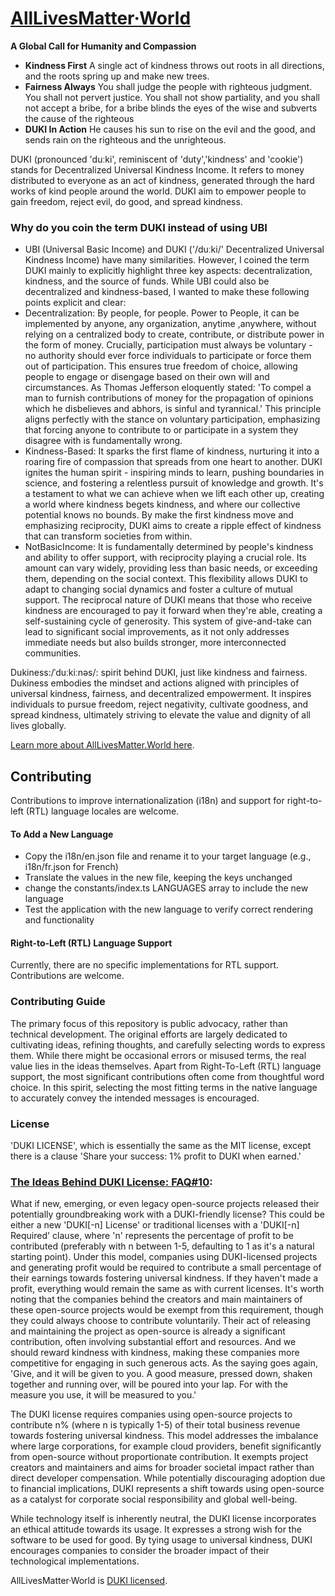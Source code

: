 # [AllLivesMatter&middot;World](https://www.alllivesmatter.world)

******A Global Call for Humanity and Compassion******

* **Kindness First**  A single act of kindness throws out roots in all directions, and the roots spring up and make new trees.
* **Fairness Always** You shall judge the people with righteous judgment. You shall not pervert justice. You shall not show partiality, and you shall not accept a bribe, for a bribe blinds the eyes of the wise and subverts the cause of the righteous
* **DUKI In Action** He causes his sun to rise on the evil and the good, and sends rain on the righteous and the unrighteous.

DUKI (pronounced 'duːki', reminiscent of 'duty','kindness' and 'cookie') stands for Decentralized Universal Kindness Income. It refers to money distributed to everyone as an act of kindness, generated through the hard works of kind people around the world. DUKI aim to empower people to gain freedom, reject evil, do good, and spread kindness.

### Why do you coin the term DUKI instead of using UBI 
- UBI (Universal Basic Income) and DUKI ('/duːki/' Decentralized Universal Kindness Income) have many similarities. However, I coined the term DUKI mainly to explicitly highlight three key aspects: decentralization, kindness, and the source of funds. While UBI could also be decentralized and kindness-based, I wanted to make these following points explicit and clear:
- Decentralization: By people, for people. Power to People, it can be implemented by anyone, any organization, anytime ,anywhere, without relying on a centralized body to create, contribute, or distribute power in the form of money. Crucially, participation must always be voluntary - no authority should ever force individuals to participate or force them out of participation. This ensures true freedom of choice, allowing people to engage or disengage based on their own will and circumstances. As Thomas Jefferson eloquently stated: 'To compel a man to furnish contributions of money for the propagation of opinions which he disbelieves and abhors, is sinful and tyrannical.' This principle aligns perfectly with the stance on voluntary participation, emphasizing that forcing anyone to contribute to or participate in a system they disagree with is fundamentally wrong.
- Kindness-Based: It sparks the first flame of kindness, nurturing it into a roaring fire of compassion that spreads from one heart to another. DUKI ignites the human spirit - inspiring minds to learn, pushing boundaries in science, and fostering a relentless pursuit of knowledge and growth. It's a testament to what we can achieve when we lift each other up, creating a world where kindness begets kindness, and where our collective potential knows no bounds. By make the first kindness move and emphasizing reciprocity, DUKI aims to create a ripple effect of kindness that can transform societies from within.
- NotBasicIncome: It is fundamentally determined by people's kindness and ability to offer support, with reciprocity playing a crucial role. Its amount can vary widely, providing less than basic needs, or exceeding them, depending on the social context. This flexibility allows DUKI to adapt to changing social dynamics and foster a culture of mutual support. The reciprocal nature of DUKI means that those who receive kindness are encouraged to pay it forward when they're able, creating a self-sustaining cycle of generosity. This system of give-and-take can lead to significant social improvements, as it not only addresses immediate needs but also builds stronger, more interconnected communities.

Dukiness:/ˈduːkiːnəs/: spirit behind DUKI, just like kindness and fairness. Dukiness embodies the mindset and actions aligned with principles of universal kindness, fairness, and decentralized empowerment. It inspires individuals to pursue freedom, reject negativity, cultivate goodness, and spread kindness, ultimately striving to elevate the value and dignity of all lives globally.

[Learn more about AllLivesMatter.World here](https://www.alllivesmatter.world).


## Contributing
Contributions to improve internationalization (i18n) and support for right-to-left (RTL) language locales are welcome.
#### To Add a New Language 
* Copy the i18n/en.json file and rename it to your target language (e.g., i18n/fr.json for French)
* Translate the values in the new file, keeping the keys unchanged
* change the constants/index.ts LANGUAGES array to include the new language
* Test the application with the new language to verify correct rendering and functionality

#### Right-to-Left (RTL) Language Support
Currently, there are no specific implementations for RTL support. Contributions are welcome. 

### Contributing Guide

The primary focus of this repository is public advocacy, rather than technical development. The original efforts are largely dedicated to cultivating ideas, refining thoughts, and carefully selecting words to express them. While there might be occasional errors or misused terms, the real value lies in the ideas themselves.
Apart from Right-To-Left (RTL) language support, the most significant contributions often come from thoughtful word choice. In this spirit, selecting the most fitting terms in the native language to accurately convey the intended messages is encouraged.

### License
'DUKI LICENSE', which is essentially the same as the MIT license, except there is a clause 'Share your success: 1% profit to DUKI when earned.'

### [The Ideas Behind DUKI License: FAQ#10](https://www.alllivesmatter.world/about):
What if new, emerging, or even legacy open-source projects released their potentially groundbreaking work with a DUKI-friendly license? This could be either a new 'DUKI[-n] License' or traditional licenses with a 'DUKI[-n] Required' clause, where 'n' represents the percentage of profit to be contributed (preferably with n between 1-5, defaulting to 1 as it's a natural starting point). Under this model, companies using DUKI-licensed projects and generating profit would be required to contribute a small percentage of their earnings towards fostering universal kindness. If they haven't made a profit, everything would remain the same as with current licenses. It's worth noting that the companies behind the creators and main maintainers of these open-source projects would be exempt from this requirement, though they could always choose to contribute voluntarily. Their act of releasing and maintaining the project as open-source is already a significant contribution, often involving substantial effort and resources. And we should reward kindness with kindness, making these companies more competitive for engaging in such generous acts. As the saying goes again, 'Give, and it will be given to you. A good measure, pressed down, shaken together and running over, will be poured into your lap. For with the measure you use, it will be measured to you.'


The DUKI license requires companies using open-source projects to contribute n% (where n is typically 1-5) of their total business revenue towards fostering universal kindness. This model addresses the imbalance where large corporations, for example cloud providers, benefit significantly from open-source without proportionate contribution. It exempts project creators and maintainers and aims for broader societal impact rather than direct developer compensation. While potentially discouraging adoption due to financial implications, DUKI represents a shift towards using open-source as a catalyst for corporate social responsibility and global well-being.

While technology itself is inherently neutral, the DUKI license incorporates an ethical attitude towards its usage. It expresses a strong wish for the software to be used for good. By tying usage to universal kindness, DUKI encourages companies to consider the broader impact of their technological implementations. 


AllLivesMatter&middot;World is [DUKI licensed](./LICENSE).